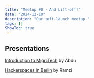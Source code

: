 ```yaml
---
title: "Meetup #0 - And Lift-off!"
date: "2024-12-10"
description: "Our soft-launch meetup."
tags: []
ShowToc: true
---
```


## Presentations

[Introduction to MigraTech](https://github.com/migratech-org/presentations/tree/main/presentations/migratech-intro) by Abdu

[Hackerspaces in Berlin](https://github.com/migratech-org/presentations/tree/main/presentations/hackerspaces) by Ramzi
